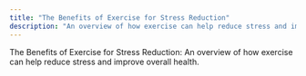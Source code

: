 ```yaml
---
title: "The Benefits of Exercise for Stress Reduction"
description: "An overview of how exercise can help reduce stress and improve overall health."
---
```

The Benefits of Exercise for Stress Reduction: An overview of how exercise can help reduce stress and improve overall health.